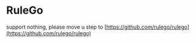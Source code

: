 # RuleGo

support nothing, please move u step to [https://github.com/rulego/rulego](https://github.com/rulego/rulego)
